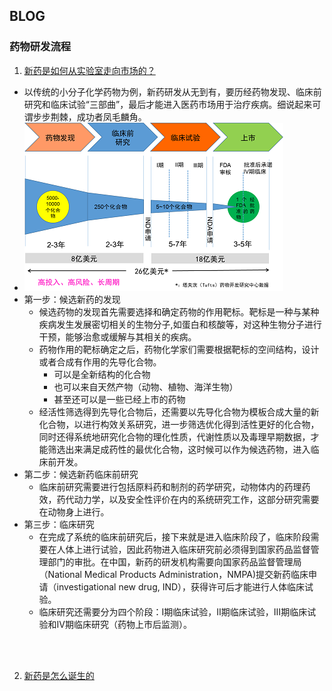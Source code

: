 

## BLOG

### 药物研发流程

1. [新药是如何从实验室走向市场的？](http://www.simm.cas.cn/kxcb/kxcb_kpwz/202002/t20200220_5502535.html)
  * 以传统的小分子化学药物为例，新药研发从无到有，要历经药物发现、临床前研究和临床试验“三部曲”，最后才能进入医药市场用于治疗疾病。细说起来可谓步步荆棘，成功者凤毛麟角。
  * ![](./images/discovery_dev_proc/blog_1_1.jpg)
  * 第一步：候选新药的发现
    * 候选药物的发现首先需要选择和确定药物的作用靶标。靶标是一种与某种疾病发生发展密切相关的生物分子,如蛋白和核酸等，对这种生物分子进行干预，能够治愈或缓解与其相关的疾病。
    * 药物作用的靶标确定之后，药物化学家们需要根据靶标的空间结构，设计或者合成有作用的先导化合物。
      * 可以是全新结构的化合物
      * 也可以来自天然产物（动物、植物、海洋生物）
      * 甚至还可以是一些已经上市的药物
    * 经活性筛选得到先导化合物后，还需要以先导化合物为模板合成大量的新化合物，以进行构效关系研究，进一步筛选优化得到活性更好的化合物，同时还得系统地研究化合物的理化性质，代谢性质以及毒理早期数据，才能筛选出来满足成药性的最优化合物，这时候可以作为候选药物，进入临床前开发。
  * 第二步：候选新药临床前研究
    * 临床前研究需要进行包括原料药和制剂的药学研究，动物体内的药理药效，药代动力学，以及安全性评价在内的系统研究工作，这部分研究需要在动物身上进行。
  * 第三步：临床研究
    * 在完成了系统的临床前研究后，接下来就是进入临床阶段了，临床阶段需要在人体上进行试验，因此药物进入临床研究前必须得到国家药品监督管理部门的审批。在中国，新药的研发机构需要向国家药品监督管理局（National Medical Products Administration，NMPA)提交新药临床申请（investigational new drug, IND），获得许可后才能进行人体临床试验。
    * 临床研究还需要分为四个阶段：Ⅰ期临床试验，Ⅱ期临床试验，Ⅲ期临床试验和IV期临床研究（药物上市后监测）。


<br><br>

2. [新药是怎么诞生的](https://www.boehringer-ingelheim.cn/%E8%8D%AF%E7%89%A9%E7%A0%94%E5%8F%91/%E7%A0%94%E5%8F%91/%E6%96%B0%E8%8D%AF%E6%98%AF%E6%80%8E%E4%B9%88%E8%AF%9E%E7%94%9F%E7%9A%84)


<br><br>

